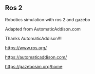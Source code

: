## Ros 2

Robotics simulation with ros 2 and gazebo

Adapted from AutomaticAddison.com

Thanks AutomaticAddison!!!

https://www.ros.org/

https://automaticaddison.com/

https://gazebosim.org/home
